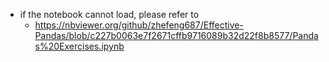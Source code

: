 * if the notebook cannot load, please refer to
  - https://nbviewer.org/github/zhefeng687/Effective-Pandas/blob/c227b0063e7f2671cffb9716089b32d22f8b8577/Pandas%20Exercises.ipynb
  

